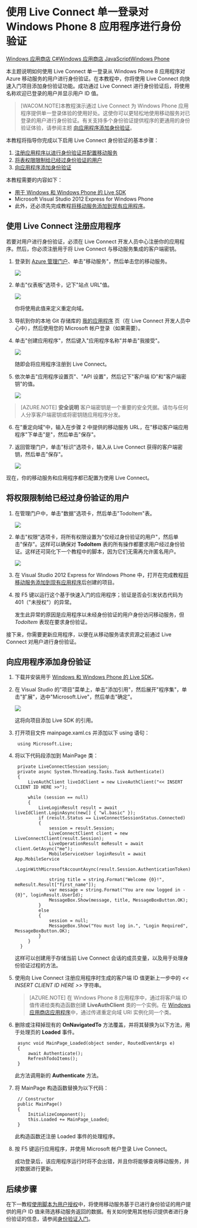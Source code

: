 <properties linkid="develop-mobile-tutorials-single-sign-on-windows-8-wp8" urlDisplayName="使用单一登录进行身份验证" pageTitle="使用 Live Connect 进行应用程序身份验证 (Windows Phone) | 移动开发人员中心" metaKeywords="" description="了解如何通过 Windows Phone 应用程序在 Azure 移动服务中使用 Live Connect 单一登录。" metaCanonical="" services="" documentationCenter="Mobile" title="Authenticate your Windows Phone 8 app with Live Connect single sign-on" authors="glenga" solutions="" manager="" editor="" />
<tags ms.service=""
    ms.date=""
    wacn.date=""
    />




# 使用 Live Connect 单一登录对 Windows Phone 8 应用程序进行身份验证

<div class="dev-center-tutorial-selector sublanding"> 
	<a href="/zh-cn/documentation/articles/mobile-services-windows-store-dotnet-single-sign-on/" title="Windows Store C#">Windows 应用商店 C#</a><a href="/zh-cn/documentation/articles/mobile-services-windows-store-javascript-single-sign-on/" title="Windows Store JavaScript">Windows 应用商店 JavaScript</a><a href="/zh-cn/documentation/articles/mobile-services-windows-phone-single-sign-on/" title="Windows Phone" class="current">Windows Phone</a>
</div>	

本主题说明如何使用 Live Connect 单一登录从 Windows Phone 8 应用程序对 Azure 移动服务的用户进行身份验证。在本教程中，你将使用 Live Connect 向快速入门项目添加身份验证功能。成功通过 Live Connect 进行身份验证后，将使用名称欢迎已登录的用户并显示用户 ID 值。  

>[WACOM.NOTE]本教程演示通过 Live Connect 为 Windows Phone 应用程序提供单一登录体验的使用好处。这使你可以更轻松地使用移动服务对已登录的用户进行身份验证。有关支持多个身份验证提供程序的更通用的身份验证体验，请参阅主题 <a href="/zh-cn/documentation/articles/mobile-services-windows-phone-get-started-users">向应用程序添加身份验证</a>。 

本教程将指导你完成以下启用 Live Connect 身份验证的基本步骤：

1. [注册应用程序以进行身份验证并配置移动服务]
2. [将表权限限制给已经过身份验证的用户]
3. [向应用程序添加身份验证]

本教程需要的内容如下：

+ [用于 Windows 和 Windows Phone 的 Live SDK]
+ Microsoft Visual Studio 2012 Express for Windows Phone
+ 此外，还必须先完成教程[将移动服务添加到现有应用程序]。

<h2><a name="register"></a>使用 Live Connect 注册应用程序</h2>

若要对用户进行身份验证，必须在 Live Connect 开发人员中心注册你的应用程序。然后，你必须注册用于将 Live Connect 与移动服务集成的客户端密钥。

1. 登录到 [Azure 管理门户]、单击"移动服务"，然后单击您的移动服务。

   	![][4]

2. 单击"仪表板"选项卡，记下"站点 URL"值。

   	![][5]

    你将使用此值来定义重定向域。

3. 导航到你的本地 Git 存储库的 <a href="http://go.microsoft.com/fwlink/p/?LinkId=262039" target="_blank">我的应用程序</a> 页（在 Live Connect 开发人员中心中），然后使用您的 Microsoft 帐户登录（如果需要）。 

4. 单击"创建应用程序"，然后键入"应用程序名称"并单击"我接受"。

   	![][1] 

   	随即会将应用程序注册到 Live Connect。

5. 依次单击"应用程序设置页"、"API 设置"，然后记下"客户端 ID"和"客户端密钥"的值。 

   	![][2]

 > [AZURE.NOTE] **安全说明** 客户端密钥是一个重要的安全凭据。请勿与任何人分享客户端密钥或将密钥随应用程序分发。

6. 在"重定向域"中，输入在步骤 2 中提供的移动服务 URL，在"移动客户端应用程序"下单击"是"，然后单击"保存"。

7. 返回管理门户，单击"标识"选项卡，输入从 Live Connect 获得的客户端密钥，然后单击"保存"。

   	![][13]

现在，你的移动服务和应用程序都已配置为使用 Live Connect。

<h2><a name="permissions"></a>将权限限制给已经过身份验证的用户</h2>

1. 在管理门户中，单击"数据"选项卡，然后单击"TodoItem"表。 

   	![][14]

2. 单击"权限"选项卡，将所有权限设置为"仅经过身份验证的用户"，然后单击"保存"。这样可以确保对 **TodoItem** 表的所有操作都要求用户经过身份验证。这样还可简化下一个教程中的脚本，因为它们无需再允许匿名用户。

   	![][15]

3. 在 Visual Studio 2012 Express for Windows Phone 中，打开在完成教程[将移动服务添加到现有应用程序]后创建的项目。 

4. 按 F5 键以运行这个基于快速入门的应用程序；验证是否会引发状态代码为 401（"未授权"）的异常。 
   
   	发生此异常的原因是应用程序以未经身份验证的用户身份访问移动服务，但 _TodoItem_ 表现在要求身份验证。

接下来，你需要更新应用程序，以便在从移动服务请求资源之前通过 Live Connect 对用户进行身份验证。

<h2><a name="add-authentication"></a>向应用程序添加身份验证</h2>

1. 下载并安装用于 [Windows 和 Windows Phone 的 Live SDK](http://go.microsoft.com/fwlink/p/?LinkId=262253)。

2. 在 Visual Studio 的"项目"菜单上，单击"添加引用"，然后展开"程序集"，单击"扩展"，选中"Microsoft.Live"，然后单击"确定"。 

   	![][16]

  	这将向项目添加 Live SDK 的引用。

5. 打开项目文件 mainpage.xaml.cs 并添加以下 using 语句：

        using Microsoft.Live;      

6. 将以下代码段添加到 MainPage 类：
	
        private LiveConnectSession session;
        private async System.Threading.Tasks.Task Authenticate()
        {
            LiveAuthClient liveIdClient = new LiveAuthClient("<< INSERT CLIENT ID HERE >>");

            while (session == null)
            {
                LiveLoginResult result = await liveIdClient.LoginAsync(new[] { "wl.basic" });
                if (result.Status == LiveConnectSessionStatus.Connected)
                {
                    session = result.Session;
                    LiveConnectClient client = new LiveConnectClient(result.Session);
                    LiveOperationResult meResult = await client.GetAsync("me");
                    MobileServiceUser loginResult = await App.MobileService
                        .LoginWithMicrosoftAccountAsync(result.Session.AuthenticationToken);

                    string title = string.Format("Welcome {0}!", meResult.Result["first_name"]);
                    var message = string.Format("You are now logged in - {0}", loginResult.UserId);
                    MessageBox.Show(message, title, MessageBoxButton.OK);                    
                }
                else
                {
                    session = null;
                    MessageBox.Show("You must log in.", "Login Required", MessageBoxButton.OK);                    
                }
            }
         }

    这样可以创建用于存储当前 Live Connect 会话的成员变量，以及用于处理身份验证过程的方法。

7. 使用向 Live Connect 注册应用程序时生成的客户端 ID 值更新上一步中的 _<< INSERT CLIENT ID HERE >>_ 字符串。

    > [AZURE.NOTE] 在 Windows Phone 8 应用程序中，通过将客户端 ID 值传递给类构造函数创建 **LiveAuthClient** 类的一个实例。在 [Windows 应用商店应用程序](/zh-cn/documentation/articles/mobile-services-windows-store-dotnet-single-sign-on/)中，通过传递重定向域 URI 实例化同一个类。

8. 删除或注释掉现有的 **OnNavigatedTo** 方法覆盖，并将其替换为以下方法，用于处理页的 **Loaded** 事件。 

        async void MainPage_Loaded(object sender, RoutedEventArgs e)
        {
            await Authenticate();
            RefreshTodoItems();
        }

   	此方法调用新的 **Authenticate** 方法。 

9. 将 MainPage 构造函数替换为以下代码：

        // Constructor
        public MainPage()
        {
            InitializeComponent();
            this.Loaded += MainPage_Loaded;
        }

   	此构造函数还注册 Loaded 事件的处理程序。
		
9. 按 F5 键运行应用程序，并使用 Microsoft 帐户登录 Live Connect。 

   	成功登录后，该应用程序运行时将不会出错，并且你将能够查询移动服务，并对数据进行更新。

## <a name="next-steps"> </a>后续步骤

在下一教程[使用脚本为用户授权]中，将使用移动服务基于已进行身份验证的用户提供的用户 ID 值来筛选移动服务返回的数据。有关如何使用其他标识提供者进行身份验证的信息，请参阅[身份验证入门]。 

<!-- Anchors. -->
[注册应用程序以进行身份验证并配置移动服务]: #register
[将表权限限制给已经过身份验证的用户]: #permissions
[向应用程序添加身份验证]: #add-authentication
[后续步骤]:#next-steps

<!-- Images. -->
[1]: ./media/mobile-services-windows-phone-single-sign-on/mobile-services-live-connect-add-app.png
[2]: ./media/mobile-services-windows-phone-single-sign-on/mobile-live-connect-app-api-settings-mobile.png
[4]: ./media/mobile-services-windows-phone-single-sign-on/mobile-services-selection.png
[5]: ./media/mobile-services-windows-phone-single-sign-on/mobile-service-uri.png

[13]: ./media/mobile-services-windows-phone-single-sign-on/mobile-identity-tab-ma-only.png
[14]: ./media/mobile-services-windows-phone-single-sign-on/mobile-portal-data-tables.png
[15]: ./media/mobile-services-windows-phone-single-sign-on/mobile-portal-change-table-perms.png
[16]: ./media/mobile-services-windows-phone-single-sign-on/mobile-add-reference-live-wp8.png

<!-- URLs. -->
[我的应用程序]: http://go.microsoft.com/fwlink/p/?LinkId=262039
[用于 Windows 和 Windows Phone 的 Live SDK]: http://go.microsoft.com/fwlink/p/?LinkId=262253
[将移动服务添加到现有应用程序]: /zh-cn/documentation/articles/mobile-services-windows-phone-get-started-data/
[身份验证入门]: /zh-cn/documentation/articles/mobile-services-windows-phone-get-started-users
[使用脚本为用户授权]: /zh-cn/documentation/articles/mobile-services-windows-phone-authorize-users-in-scripts/

[Azure 管理门户]: https://manage.windowsazure.cn/
